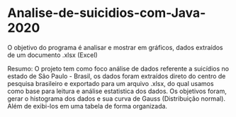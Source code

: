 # Analise-de-suicidios-com-Java-2020
O objetivo do programa é analisar e mostrar em gráficos, dados extraídos de um documento .xlsx (Excel)

Resumo:
O projeto tem como foco análise de dados referente a suicídios no estado de São Paulo - Brasil, os dados foram extraídos direto do centro de pesquisa brasileiro e exportado para um arquivo .xlsx, do qual usamos como base para leitura e análise estatistica dos dados. Os objetivos foram, gerar o histograma dos dados e sua curva de Gauss (Distribuição normal). Além de exibi-los em uma tabela de forma organizada.

